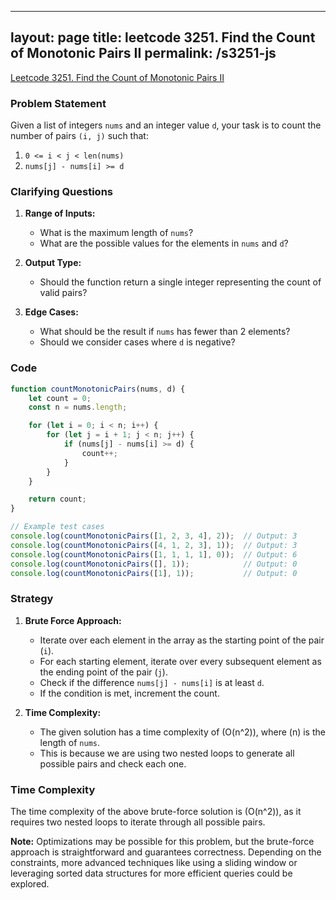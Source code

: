 
---
layout: page
title: leetcode 3251. Find the Count of Monotonic Pairs II
permalink: /s3251-js
---
[Leetcode 3251. Find the Count of Monotonic Pairs II](https://algoadvance.github.io/algoadvance/l3251)
### Problem Statement

Given a list of integers `nums` and an integer value `d`, your task is to count the number of pairs `(i, j)` such that:

1. `0 <= i < j < len(nums)`
2. `nums[j] - nums[i] >= d`

### Clarifying Questions

1. **Range of Inputs:**
   - What is the maximum length of `nums`?
   - What are the possible values for the elements in `nums` and `d`?

2. **Output Type:**
   - Should the function return a single integer representing the count of valid pairs?

3. **Edge Cases:**
   - What should be the result if `nums` has fewer than 2 elements?
   - Should we consider cases where `d` is negative?

### Code

```javascript
function countMonotonicPairs(nums, d) {
    let count = 0;
    const n = nums.length;

    for (let i = 0; i < n; i++) {
        for (let j = i + 1; j < n; j++) {
            if (nums[j] - nums[i] >= d) {
                count++;
            }
        }
    }

    return count;
}

// Example test cases
console.log(countMonotonicPairs([1, 2, 3, 4], 2));  // Output: 3
console.log(countMonotonicPairs([4, 1, 2, 3], 1));  // Output: 3
console.log(countMonotonicPairs([1, 1, 1, 1], 0));  // Output: 6
console.log(countMonotonicPairs([], 1));            // Output: 0
console.log(countMonotonicPairs([1], 1));           // Output: 0
```

### Strategy

1. **Brute Force Approach:**
   - Iterate over each element in the array as the starting point of the pair (`i`).
   - For each starting element, iterate over every subsequent element as the ending point of the pair (`j`).
   - Check if the difference `nums[j] - nums[i]` is at least `d`.
   - If the condition is met, increment the count.

2. **Time Complexity:**
   - The given solution has a time complexity of \(O(n^2)\), where \(n\) is the length of `nums`.
   - This is because we are using two nested loops to generate all possible pairs and check each one.

### Time Complexity

The time complexity of the above brute-force solution is \(O(n^2)\), as it requires two nested loops to iterate through all possible pairs. 

**Note:** Optimizations may be possible for this problem, but the brute-force approach is straightforward and guarantees correctness. Depending on the constraints, more advanced techniques like using a sliding window or leveraging sorted data structures for more efficient queries could be explored.